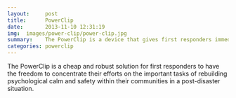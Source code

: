 ```yaml
---
layout:     post
title:      PowerClip
date:       2013-11-10 12:31:19
img:  images/power-clip/power-clip.jpg
summary:    The PowerClip is a device that gives first responders immediate access to power in the wake of an emergency. 
categories: powerclip
---
```


The PowerClip is a cheap and robust solution for first responders to have the freedom to concentrate their efforts on the important tasks of rebuilding psychological calm and safety within their communities in a post-disaster situation.

